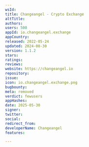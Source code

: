 ```yaml
---
wsId: 
title: Changeangel - Crypto Exchange
altTitle: 
authors: 
users: 500
appId: io.changeangel.exchange
appCountry: 
released: 2022-05-24
updated: 2024-08-30
version: 1.1.2
stars: 
ratings: 
reviews: 
website: https://changeangel.io
repository: 
issue: 
icon: io.changeangel.exchange.png
bugbounty: 
meta: removed
verdict: fewusers
appHashes: 
date: 2025-05-30
signer: 
twitter: 
social: 
redirect_from: 
developerName: Changeangel
features: 

---
```


